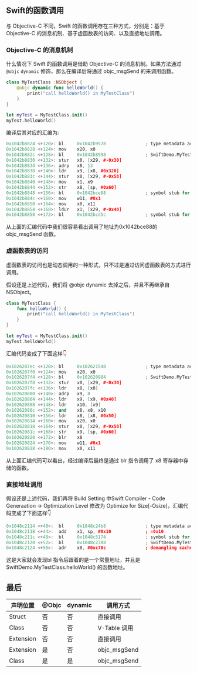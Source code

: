 ## Swift的函数调用

与 Objective-C 不同，Swift 的函数调用存在三种方式，分别是：基于 Objective-C 的消息机制、基于虚函数表的访问、以及直接地址调用。

### Objective-C 的消息机制

什么情况下 Swift 的函数调用是借助 Objective-C 的消息机制。如果方法通过 `@objc` `dynamic` 修饰，那么在编译后将通过 objc_msgSend 的来调用函数。

```swift
class MyTestClass :NSObject { 
    @objc dynamic func helloWorld() { 
        print("call helloWorld() in MyTestClass") 
    } 
} 
 
let myTest = MyTestClass.init() 
myTest.helloWorld() 
```

编译后其对应的汇编为:

```cpp
0x1042b8824 <+120>: bl     0x1042b9578               ; type metadata accessor for SwiftDemo.MyTestClass at <compiler-generated> 
0x1042b8828 <+124>: mov    x20, x0 
0x1042b882c <+128>: bl     0x1042b8998               ; SwiftDemo.MyTestClass.__allocating_init() -> SwiftDemo.MyTestClass at ViewController.swift:22 
0x1042b8830 <+132>: stur   x0, [x29, #-0x30] 
0x1042b8834 <+136>: adrp   x8, 13 
0x1042b8838 <+140>: ldr    x9, [x8, #0x320] 
0x1042b883c <+144>: stur   x0, [x29, #-0x58] 
0x1042b8840 <+148>: mov    x1, x9 
0x1042b8844 <+152>: str    x8, [sp, #0x60] 
0x1042b8848 <+156>: bl     0x1042bce88               ; symbol stub for: objc_msgSend 
0x1042b884c <+160>: mov    w11, #0x1 
0x1042b8850 <+164>: mov    x0, x11 
0x1042b8854 <+168>: ldur   x1, [x29, #-0x48] 
0x1042b8858 <+172>: bl     0x1042bcd5c               ; symbol stub for: 
```

从上面的汇编代码中我们很容易看出调用了地址为0x1042bce88的objc_msgSend 函数。

### 虚函数表的访问

虚函数表的访问也是动态调用的一种形式，只不过是通过访问虚函数表的方式进行调用。

假设还是上述代码，我们将 @objc dynamic 去掉之后，并且不再继承自 NSObject。

```swift
class MyTestClass { 
    func helloWorld() { 
        print("call helloWorld() in MyTestClass") 
    } 
} 
 
let myTest = MyTestClass.init() 
myTest.helloWorld() 
```

汇编代码变成了下面这样👇

```cpp
0x1026207ec <+120>: bl     0x102621548               ; type metadata accessor for SwiftDemo.MyTestClass at <compiler-generated> 
0x1026207f0 <+124>: mov    x20, x0 
0x1026207f4 <+128>: bl     0x102620984               ; SwiftDemo.MyTestClass.__allocating_init() -> SwiftDemo.MyTestClass at ViewController.swift:22 
0x1026207f8 <+132>: stur   x0, [x29, #-0x30] 
0x1026207fc <+136>: ldr    x8, [x0] 
0x102620800 <+140>: adrp   x9, 8 
0x102620804 <+144>: ldr    x9, [x9, #0x40] 
0x102620808 <+148>: ldr    x10, [x9] 
0x10262080c <+152>: and    x8, x8, x10 
0x102620810 <+156>: ldr    x8, [x8, #0x50] 
0x102620814 <+160>: mov    x20, x0 
0x102620818 <+164>: stur   x0, [x29, #-0x58] 
0x10262081c <+168>: str    x9, [sp, #0x60] 
0x102620820 <+172>: blr    x8 
0x102620824 <+176>: mov    w11, #0x1 
0x102620828 <+180>: mov    x0, x11 
```

从上面汇编代码可以看出，经过编译后最终是通过 blr 指令调用了 x8 寄存器中存储的函数。

### 直接地址调用

假设还是上述代码，我们再将 Build Setting 中Swift Compiler - Code Generaation -> Optimization Level 修改为 Optimize for Size[-Osize]，汇编代码变成了下面这样👇

```cpp
0x1048c2114 <+40>:  bl     0x1048c24b8               ; type metadata accessor for SwiftDemo.MyTestClass at <compiler-generated> 
0x1048c2118 <+44>:  add    x1, sp, #0x10             ; =0x10  
0x1048c211c <+48>:  bl     0x1048c5174               ; symbol stub for: swift_initStackObject 
0x1048c2120 <+52>:  bl     0x1048c2388               ; SwiftDemo.MyTestClass.helloWorld() -> () at ViewController.swift:23 
0x1048c2124 <+56>:  adr    x0, #0xc70c               ; demangling cache variable for type metadata for Swift._ContiguousArrayStorage<Any> 
```

这是大家就会发现bl 指令后跟着的是一个常量地址，并且是 SwiftDemo.MyTestClass.helloWorld() 的函数地址。

## 最后

| 声明位置  | @Objc | dynamic | 调用方式     |
| --------- | ----- | ------- | ------------ |
| Struct    | 否    | 否      | 直接调用     |
| Class     | 否    | 否      | V-Table 调用 |
| Extension | 否    | 否      | 直接调用     |
| Extension | 是    | 否      | objc_msgSend |
| Class     | 是    | 是      | objc_msgSend |

